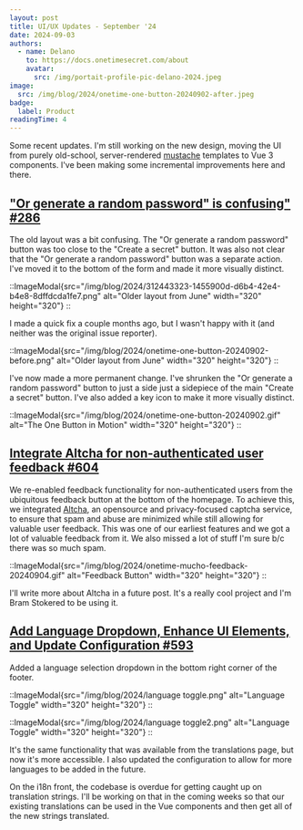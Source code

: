 ```yaml
---
layout: post
title: UI/UX Updates - September '24
date: 2024-09-03
authors:
  - name: Delano
    to: https://docs.onetimesecret.com/about
    avatar:
      src: /img/portait-profile-pic-delano-2024.jpeg
image:
  src: /img/blog/2024/onetime-one-button-20240902-after.jpeg
badge:
  label: Product
readingTime: 4
---
```



Some recent updates. I'm still working on the new design, moving the UI from purely old-school, server-rendered [mustache]() templates to Vue 3 components. I've been making some incremental improvements here and there.

## ["Or generate a random password" is confusing" #286](https://github.com/onetimesecret/onetimesecret/issues/286)

The old layout was a bit confusing. The "Or generate a random password" button was too close to the "Create a secret" button. It was also not clear that the "Or generate a random password" button was a separate action. I've moved it to the bottom of the form and made it more visually distinct.

::ImageModal{src="/img/blog/2024/312443323-1455900d-d6b4-42e4-b4e8-8dffdcda1fe7.png" alt="Older layout from June" width="320" height="320"}
::

I made a quick fix a couple months ago, but I wasn't happy with it (and neither was the original issue reporter).

::ImageModal{src="/img/blog/2024/onetime-one-button-20240902-before.png" alt="Older layout from June" width="320" height="320"}
::

I've now made a more permanent change. I've shrunken the "Or generate a random password" button to just a side just a sidepiece of the main "Create a secret" button. I've also added a key icon to make it more visually distinct.

::ImageModal{src="/img/blog/2024/onetime-one-button-20240902.gif" alt="The One Button in Motion" width="320" height="320"}
::

## [Integrate Altcha for non-authenticated user feedback #604](https://github.com/onetimesecret/onetimesecret/issues/604)

We re-enabled feedback functionality for non-authenticated users from the ubiquitous feedback button at the bottom of the homepage. To achieve this, we integrated [Altcha](), an opensource and privacy-focused captcha service, to ensure that spam and abuse are minimized while still allowing for valuable user feedback. This was one of our earliest features and we got a lot of valuable feedback from it. We also missed a lot of stuff I'm sure b/c there was so much spam.

::ImageModal{src="/img/blog/2024/onetime-mucho-feedback-20240904.gif" alt="Feedback Button" width="320" height="320"}
::

I'll write more about Altcha in a future post. It's a really cool project and I'm Bram Stokered to be using it.


## [Add Language Dropdown, Enhance UI Elements, and Update Configuration #593](https://github.com/onetimesecret/onetimesecret/issues/593)

Added a language selection dropdown in the bottom right corner of the footer.

::ImageModal{src="/img/blog/2024/language toggle.png" alt="Language Toggle" width="320" height="320"}
::

::ImageModal{src="/img/blog/2024/language toggle2.png" alt="Language Toggle" width="320" height="320"}
::

It's the same functionality that was available from the translations page, but now it's more accessible. I also updated the configuration to allow for more languages to be added in the future.

On the i18n front, the codebase is overdue for getting caught up on translation strings. I'll be working on that in the coming weeks so that our existing translations can be used in the Vue components and then get all of the new strings translated.
